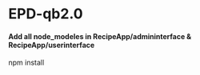 # EPD-qb2.0

#### Add all node_modeles in RecipeApp/admininterface & RecipeApp/userinterface

npm install